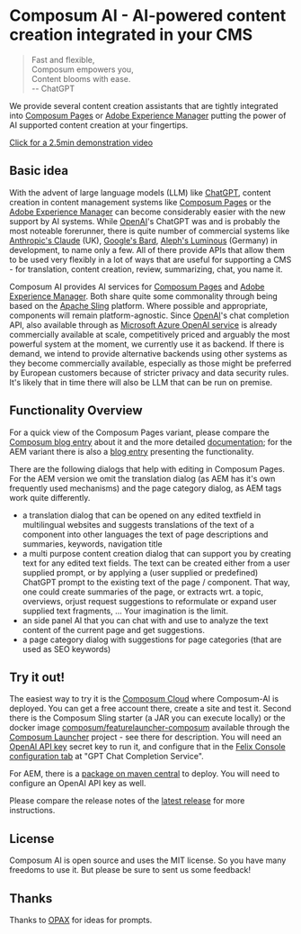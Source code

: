 # Composum AI - AI-powered content creation integrated in your CMS

> Fast and flexible, \
> Composum empowers you, \
> Content blooms with ease. \
> -- ChatGPT

We provide several content creation assistants that are tightly integrated into
[Composum Pages](https://www.composum.com/) or
[Adobe Experience Manager](https://business.adobe.com/products/experience-manager/adobe-experience-manager.html)
putting the power of AI supported content creation at your fingertips.

[Click for a 2.5min demonstration video](https://github.com/ist-dresden/composum-AI/assets/999184/18595f2a-e0b5-49f3-bc4c-65d6a8bc93f6)

## Basic idea

With the advent of large language models (LLM) like [ChatGPT](https://openai.com/blog/chatgpt),
content creation in content management systems like [Composum Pages](https://www.composum.com/home.html) or the
[Adobe Experience Manager](https://business.adobe.com/products/experience-manager/adobe-experience-manager.html)
can become considerably easier with the new support by AI systems.
While [OpenAI](https://openai.com/)'s ChatGPT was and is probably the most noteable forerunner,
there is quite number of commercial systems like
[Anthropic's Claude](https://www.anthropic.com/index/introducing-claude) (UK),
[Google's Bard](https://bard.google.com/),
[Aleph's Luminous](https://www.aleph-alpha.com/luminous) (Germany) in development, to name only a few.
All of there provide APIs that allow
them to be used very flexibly in a lot of ways that are useful for supporting a CMS - for translation, content
creation, review, summarizing, chat, you name it.

Composum AI provides AI services for [Composum Pages](https://www.composum.com/home.html) and
[Adobe Experience Manager](https://business.adobe.com/products/experience-manager/adobe-experience-manager.html). Both
share quite some commonality through being based on the
[Apache Sling](https://sling.apache.org/) platform.
Where possible and appropriate, components will remain platform-agnostic.
Since [OpenAI](https://openai.com/)'s chat completion API, also available through as
[Microsoft Azure OpenAI service](https://azure.microsoft.com/en-us/products/cognitive-services/openai-service/)
is already commercially available at scale, competitively priced and arguably the most powerful system at the moment,
we currently use it as backend. If there is demand, we intend to provide alternative backends using other systems
as they become commercially available,
especially as those might be preferred by European customers because of stricter privacy and
data security rules. It's likely that in time there will also be LLM that can be run on premise.

## Functionality Overview

For a quick view of the Composum Pages variant, please compare the
[Composum blog entry](https://www.composum.com/home/blog/pages/composumAI.html) about it and the more detailed
[documentation](https://www.composum.com/home/pages/editing/Composum-AI.html); for the AEM variant there is also a
[blog entry](https://www.composum.com/home/blog/AEM/composumAI-AEM.html)
presenting the functionality.

There are the following dialogs that help with editing in Composum Pages. For the AEM version we omit the translation
dialog (as AEM has it's own frequently used mechanisms) and the page
category dialog, as AEM tags work quite differently.

- a translation dialog that can be opened on any edited textfield in multilingual websites and suggests translations
  of the text of a component into other languages the text of page descriptions and summaries, keywords, navigation
  title
- a multi purpose content creation dialog that can support you by creating text for any edited text fields. The text
  can be created either from a user supplied prompt, or by applying a (user supplied or predefined) ChatGPT prompt
  to the existing text of the page / component. That way, one could create summaries of the page, or extracts wrt. a
  topic, overviews, orjust request suggestions to reformulate or expand user supplied text fragments, ... Your
  imagination is the limit.
- an side panel AI that you can chat with and use to analyze the text content of the current page and get suggestions.
- a page category dialog with suggestions for page categories (that are used as SEO keywords)

## Try it out!

The easiest way to try it is the [Composum Cloud](https://cloud.composum.com) where Composum-AI is deployed. You can
get a free account there, create a site and test it.
Second there is the Composum Sling starter (a JAR you can execute locally) or the docker image
[composum/featurelauncher-composum](https://hub.docker.com/r/composum/featurelauncher-composum)
available through the
[Composum Launcher](https://github.com/ist-dresden/composum-launch) project - see there for description.
You will need an [OpenAI API key](https://platform.openai.com/account/api-keys) secret key to run it, and configure
that in the [Felix Console configuration tab](http://localhost:8080/system/console/configMgr) at "GPT Chat
Completion Service".

For AEM, there is a
[package on maven central](https://central.sonatype.com/artifact/com.composum.ai.aem/composum-ai.all) to deploy. You
will need to configure an OpenAI API key as well.

Please compare the release notes of the
[latest release](https://github.com/ist-dresden/composum-AI/releases/) for more instructions.

## License

Composum AI is open source and uses the MIT license. So you have many freedoms to use it. But please be sure to sent us
some feedback!

## Thanks

Thanks to [OPAX](https://github.com/jaketracey/opax) for ideas for prompts.
